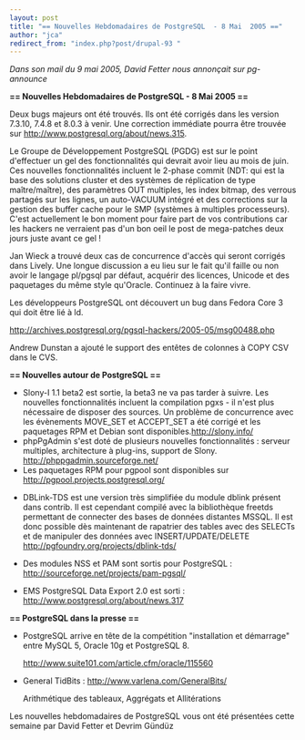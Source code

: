 ```yaml
---
layout: post
title: "== Nouvelles Hebdomadaires de PostgreSQL  - 8 Mai  2005 =="
author: "jca"
redirect_from: "index.php?post/drupal-93 "
---
```



<p><em>Dans son mail du 9 mai 2005, David Fetter nous annonçait sur pg-announce</em></p>

<p><strong>== Nouvelles Hebdomadaires de PostgreSQL  - 8 Mai  2005 ==</strong></p>

<p>Deux bugs majeurs ont été trouvés. Ils ont été corrigés dans les version 7.3.10, 7.4.8 et 8.0.3 à venir. Une correction immédiate pourra être trouvée sur <a href="http://www.postgresql.org/about/news.315" target="_blank">http://www.postgresql.org/about/news.315</a>.

</p>

<!--more-->


Le Groupe de Développement PostgreSQL (PGDG) est sur le point d'effectuer un gel des fonctionnalités qui devrait avoir lieu au mois de juin. Ces nouvelles fonctionnalités incluent le 2-phase commit (NDT: qui est la base des solutions cluster et des systèmes de réplication de type maître/maître), des paramètres OUT multiples, les index bitmap, des verrous partagés sur les lignes, un auto-VACUUM intégré et des corrections sur la gestion des buffer cache pour le SMP (systèmes à multiples processeurs). C'est actuellement le bon moment pour faire part de vos contributions car les hackers ne verraient pas d'un bon oeil le post de mega-patches deux jours juste avant ce gel !

<p>Jan Wieck a trouvé deux cas de concurrence d'accès qui seront corrigés dans Lively. Une longue discussion a eu lieu sur le fait qu'il faille ou non avoir le langage pl/pgsql par défaut, acquérir des licences, Unicode et des paquetages du même style qu'Oracle. Continuez à la faire vivre.

</p>

<p>

Les développeurs PostgreSQL ont découvert un bug dans Fedora Core 3 qui doit être lié à ld.

<a href="http://archives.postgresql.org/pgsql-hackers/2005-05/msg00488.php" target="_blank">http://archives.postgresql.org/pgsql-hackers/2005-05/msg00488.php</a>

</p>

<p>

Andrew Dunstan a ajouté le support des entêtes de colonnes à COPY CSV dans le CVS.

</p>

<p><strong>== Nouvelles autour de PostgreSQL ==</strong></p>

<ul>

<li>Slony-I 1.1 beta2 est sortie, la beta3 ne va pas tarder à suivre. Les nouvelles fonctionnalités incluent la compilation pgxs - il n'est plus nécessaire de disposer des sources. Un problème de concurrence avec les évènements MOVE_SET et ACCEPT_SET a été corrigé et les paquetages RPM et Debian sont disponibles.<a href="http://slony.info/" target="_blank">http://slony.info/</a></li>

<li>phpPgAdmin s'est doté de plusieurs nouvelles fonctionnalités : serveur multiples, architecture à plug-ins, support de Slony. <a href="http://phppgadmin.sourceforge.net/" target="_blank">http://phppgadmin.sourceforge.net/</a></li>

<li>Les paquetages RPM pour pgpool sont disponibles sur <a href="http://pgpool.projects.postgresql.org/" target="_blank">http://pgpool.projects.postgresql.org/</a></li>

<li>

DBLink-TDS est une version très simplifiée du module dblink présent dans contrib. Il est cependant compilé avec la bibliothèque freetds permettant de connecter des bases de données distantes MSSQL. Il est donc possible dès maintenant de rapatrier des tables avec des SELECTs et de manipuler des données avec INSERT/UPDATE/DELETE <a href="http://pgfoundry.org/projects/dblink-tds/" target="_blank">http://pgfoundry.org/projects/dblink-tds/</a>

</li>

<li>

Des modules NSS et PAM sont sortis pour PostgreSQL&nbsp;: <a href="http://sourceforge.net/projects/pam-pgsql/" target="_blank">http://sourceforge.net/projects/pam-pgsql/</a>

</li>

<li>

EMS PostgreSQL Data Export 2.0 est sorti&nbsp;: <a href="http://www.postgresql.org/about/news.317" target="_blank">http://www.postgresql.org/about/news.317</a>

</li>

</ul>

<p><strong>== PostgreSQL dans la presse ==</strong></p>

<ul>

<li>PostgreSQL arrive en tête de la compétition "installation et démarrage" entre MySQL 5, Oracle 10g et PostgreSQL 8.

<a href="http://www.suite101.com/article.cfm/oracle/115560" target="_blank">http://www.suite101.com/article.cfm/oracle/115560</a>

</li>

<li>

General TidBits&nbsp;: <a href="http://www.varlena.com/GeneralBits/" target="_blank">http://www.varlena.com/GeneralBits/</a>

Arithmétique des tableaux, Aggrégats et Allitérations

</li>

</ul>

<p>

Les nouvelles hebdomadaires de PostgreSQL vous ont été présentées cette semaine par David Fetter et Devrim Gündüz

</p>